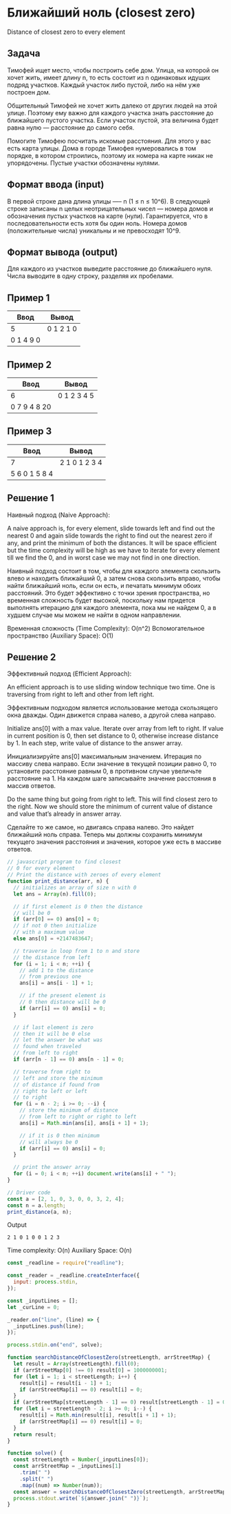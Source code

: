 # Ближайший ноль (closest zero)

Distance of closest zero to every element

## Задача

Тимофей ищет место, чтобы построить себе дом. Улица, на которой он хочет жить, имеет длину n, то есть состоит из n одинаковых идущих подряд участков. Каждый участок либо пустой, либо на нём уже построен дом.

Общительный Тимофей не хочет жить далеко от других людей на этой улице. Поэтому ему важно для каждого участка знать расстояние до ближайшего пустого участка. Если участок пустой, эта величина будет равна нулю — расстояние до самого себя.

Помогите Тимофею посчитать искомые расстояния. Для этого у вас есть карта улицы. Дома в городе Тимофея нумеровались в том порядке, в котором строились, поэтому их номера на карте никак не упорядочены. Пустые участки обозначены нулями.

## Формат ввода (input)

В первой строке дана длина улицы —– n (1 ≤ n ≤ 10^6). В следующей строке записаны n целых неотрицательных чисел — номера домов и обозначения пустых участков на карте (нули). Гарантируется, что в последовательности есть хотя бы один ноль. Номера домов (положительные числа) уникальны и не превосходят 10^9.

## Формат вывода (output)

Для каждого из участков выведите расстояние до ближайшего нуля. Числа выводите в одну строку, разделяя их пробелами.

## Пример 1

| Ввод      | Вывод     |
| --------- | --------- |
| 5         | 0 1 2 1 0 |
| 0 1 4 9 0 |           |

## Пример 2

| Ввод         | Вывод       |
| ------------ | ----------- |
| 6            | 0 1 2 3 4 5 |
| 0 7 9 4 8 20 |             |

## Пример 3

| Ввод          | Вывод         |
| ------------- | ------------- |
| 7             | 2 1 0 1 2 3 4 |
| 5 6 0 1 5 8 4 |               |

## Решение 1

Наивный подход (Naive Approach):

A naive approach is, for every element, slide towards left and find out the nearest 0 and again slide towards the right to find out the nearest zero if any, and print the minimum of both the distances. It will be space efficient but the time complexity will be high as we have to iterate for every element till we find the 0, and in worst case we may not find in one direction.

Наивный подход состоит в том, чтобы для каждого элемента скользить влево и находить ближайший 0, а затем снова скользить вправо, чтобы найти ближайший ноль, если он есть, и печатать минимум обоих расстояний. Это будет эффективно с точки зрения пространства, но временная сложность будет высокой, поскольку нам придется выполнять итерацию для каждого элемента, пока мы не найдем 0, а в худшем случае мы можем не найти в одном направлении.

Временная сложность (Time Complexity): O(n^2)
Вспомогательное пространство (Auxiliary Space): O(1)

## Решение 2

Эффективный подход (Efficient Approach):

An efficient approach is to use sliding window technique two time. One is traversing from right to left and other from left right.

Эффективным подходом является использование метода скользящего окна дважды. Один движется справа налево, а другой слева направо.

Initialize ans[0] with a max value. Iterate over array from left to right. If value in current position is 0, then set distance to 0, otherwise increase distance by 1. In each step, write value of distance to the answer array.

Инициализируйте ans[0] максимальным значением. Итерация по массиву слева направо. Если значение в текущей позиции равно 0, то установите расстояние равным 0, в противном случае увеличьте расстояние на 1. На каждом шаге записывайте значение расстояния в массив ответов.

Do the same thing but going from right to left. This will find closest zero to the right. Now we should store the minimum of current value of distance and value that’s already in answer array.

Сделайте то же самое, но двигаясь справа налево. Это найдет ближайший ноль справа. Теперь мы должны сохранить минимум текущего значения расстояния и значения, которое уже есть в массиве ответов.

```javascript
// javascript program to find closest
// 0 for every element
// Print the distance with zeroes of every element
function print_distance(arr, n) {
  // initializes an array of size n with 0
  let ans = Array(n).fill(0);

  // if first element is 0 then the distance
  // will be 0
  if (arr[0] == 0) ans[0] = 0;
  // if not 0 then initialize
  // with a maximum value
  else ans[0] = +2147483647;

  // traverse in loop from 1 to n and store
  // the distance from left
  for (i = 1; i < n; ++i) {
    // add 1 to the distance
    // from previous one
    ans[i] = ans[i - 1] + 1;

    // if the present element is
    // 0 then distance will be 0
    if (arr[i] == 0) ans[i] = 0;
  }

  // if last element is zero
  // then it will be 0 else
  // let the answer be what was
  // found when traveled
  // from left to right
  if (arr[n - 1] == 0) ans[n - 1] = 0;

  // traverse from right to
  // left and store the minimum
  // of distance if found from
  // right to left or left
  // to right
  for (i = n - 2; i >= 0; --i) {
    // store the minimum of distance
    // from left to right or right to left
    ans[i] = Math.min(ans[i], ans[i + 1] + 1);

    // if it is 0 then minimum
    // will always be 0
    if (arr[i] == 0) ans[i] = 0;
  }

  // print the answer array
  for (i = 0; i < n; ++i) document.write(ans[i] + " ");
}

// Driver code
const a = [2, 1, 0, 3, 0, 0, 3, 2, 4];
const n = a.length;
print_distance(a, n);
```

Output

```
2 1 0 1 0 0 1 2 3
```

Time complexity: O(n)
Auxiliary Space: O(n)

```javascript
const _readline = require("readline");

const _reader = _readline.createInterface({
  input: process.stdin,
});

const _inputLines = [];
let _curLine = 0;

_reader.on("line", (line) => {
  _inputLines.push(line);
});

process.stdin.on("end", solve);

function searchDistanceOfClosestZero(streetLength, arrStreetMap) {
  let result = Array(streetLength).fill(0);
  if (arrStreetMap[0] !== 0) result[0] = 1000000001;
  for (let i = 1; i < streetLength; i++) {
    result[i] = result[i - 1] + 1;
    if (arrStreetMap[i] == 0) result[i] = 0;
  }
  if (arrStreetMap[streetLength - 1] == 0) result[streetLength - 1] = 0;
  for (let i = streetLength - 2; i >= 0; i--) {
    result[i] = Math.min(result[i], result[i + 1] + 1);
    if (arrStreetMap[i] == 0) result[i] = 0;
  }
  return result;
}

function solve() {
  const streetLength = Number(_inputLines[0]);
  const arrStreetMap = _inputLines[1]
    .trim(" ")
    .split(" ")
    .map((num) => Number(num));
  const answer = searchDistanceOfClosestZero(streetLength, arrStreetMap);
  process.stdout.write(`${answer.join(" ")}`);
}
```
